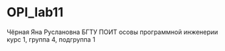 # OPI_lab11
Чёрная
Яна
Руслановна
БГТУ
ПОИТ
осовы программной инженерии
курс 1, группа 4, подгруппа 1
